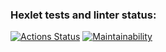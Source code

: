 ### Hexlet tests and linter status:
[![Actions Status](https://github.com/eldaromv/frontend-project-44/actions/workflows/hexlet-check.yml/badge.svg)](https://github.com/eldaromv/frontend-project-44/actions)
[![Maintainability](https://api.codeclimate.com/v1/badges/36a386a5d040c0f4cafa/maintainability)](https://codeclimate.com/github/eldaromv/frontend-project-44/maintainability)